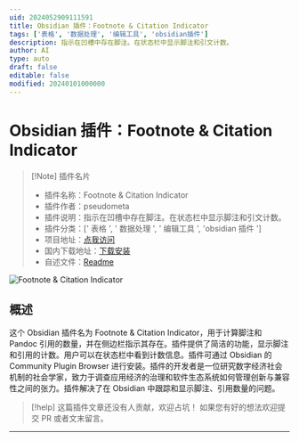 ```yaml
---
uid: 2024052909111591
title: Obsidian 插件：Footnote & Citation Indicator
tags: ['表格', '数据处理', '编辑工具', 'obsidian插件']
description: 指示在凹槽中存在脚注。在状态栏中显示脚注和引文计数。
author: AI
type: auto
draft: false
editable: false
modified: 20240101000000
---
```


# Obsidian 插件：Footnote & Citation Indicator

> [!Note] 插件名片
> - 插件名称：Footnote & Citation Indicator
> - 插件作者：pseudometa
> - 插件说明：指示在凹槽中存在脚注。在状态栏中显示脚注和引文计数。
> - 插件分类：[' 表格 ', ' 数据处理 ', ' 编辑工具 ', 'obsidian 插件 ']
> - 项目地址：[点我访问](https://github.com/chrisgrieser/obsidian-footnote-indicator)
> - 国内下载地址：[下载安装](https://pkmer.cn/products/plugin/pluginMarket/?obsidian-footnote-indicator)
> - 自述文件：[Readme](https://ghproxy.net/https://raw.githubusercontent.com/chrisgrieser/obsidian-footnote-indicator/master/README.md)

![Footnote & Citation Indicator](https://cdn.pkmer.cn/covers/obsidian-footnote-indicator.png!pkmer)

## 概述

这个 Obsidian 插件名为 Footnote & Citation Indicator，用于计算脚注和 Pandoc 引用的数量，并在侧边栏指示其存在。插件提供了简洁的功能，显示脚注和引用的计数。用户可以在状态栏中看到计数信息。插件可通过 Obsidian 的 Community Plugin Browser 进行安装。插件的开发者是一位研究数字经济社会机制的社会学家，致力于调查应用经济的治理和软件生态系统如何管理创新与兼容性之间的张力。插件解决了在 Obsidian 中跟踪和显示脚注、引用数量的问题。

> [!help]
> 这篇插件文章还没有人贡献，欢迎占坑！
> 如果您有好的想法欢迎提交 PR 或者文末留言。

---



